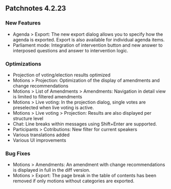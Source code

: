 ## Patchnotes 4.2.23

### New Features
- Agenda > Export: The new export dialog allows you to specify how the agenda is exported. Export is also available for individual agenda items.
- Parliament mode: Integration of intervention button and new answer to interposed questions and answer to intervention logic.

### Optimizations
- Projection of voting/election results optimized
- Motions > Projection: Optimization of the display of amendments and change recommendations
- Motions > List of Amendments > Amendments: Navigation in detail view is limited to filtered amendments
- Motions > Live voting: In the projection dialog, single votes are preselected when live voting is active.
- Motions > Live voting > Projection: Results are also displayed per structure level
- Chat: Line breaks within messages using Shift+Enter are supported.
- Participants > Cotributions: New filter for current speakers
- Various translations added
- Various UI improvements

### Bug Fixes
- Motions > Amendments: An amendment with change recommendations is displayed in full in the diff version.
- Motions > Export: The page break in the table of contents has been removed if only motions without categories are exported.